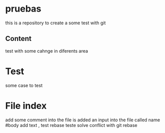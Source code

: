 # pruebas
this is a repository to create a some test with git
## Content
test with some cahnge in diferents area
# Test
some case to test
# File index
add some comment into the file
is added an input into the file called name
#body
add text , test rebase
teste solve conflict with git rebase


